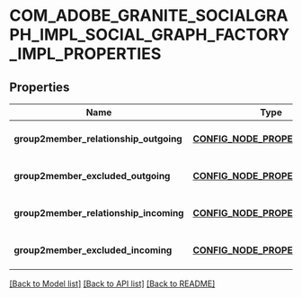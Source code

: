 # COM_ADOBE_GRANITE_SOCIALGRAPH_IMPL_SOCIAL_GRAPH_FACTORY_IMPL_PROPERTIES

## Properties
Name | Type | Description | Notes
------------ | ------------- | ------------- | -------------
**group2member_relationship_outgoing** | [**CONFIG_NODE_PROPERTY_STRING**](configNodePropertyString.md) |  | [optional] [default to null]
**group2member_excluded_outgoing** | [**CONFIG_NODE_PROPERTY_ARRAY**](configNodePropertyArray.md) |  | [optional] [default to null]
**group2member_relationship_incoming** | [**CONFIG_NODE_PROPERTY_STRING**](configNodePropertyString.md) |  | [optional] [default to null]
**group2member_excluded_incoming** | [**CONFIG_NODE_PROPERTY_ARRAY**](configNodePropertyArray.md) |  | [optional] [default to null]

[[Back to Model list]](../README.md#documentation-for-models) [[Back to API list]](../README.md#documentation-for-api-endpoints) [[Back to README]](../README.md)


